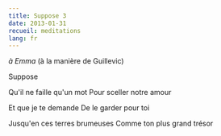 ```yaml
---
title: Suppose 3
date: 2013-01-31
recueil: meditations
lang: fr
---
```


*à Emma*
(à la manière de Guillevic)

Suppose

Qu'il ne faille qu'un mot
Pour sceller notre amour

Et que je te demande
De le garder pour toi

Jusqu'en ces terres brumeuses
Comme ton plus grand trésor
